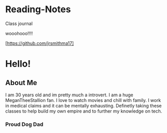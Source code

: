 # Reading-Notes

Class journal

wooohooo!!!!

[https://github.com/jrsmithma17]

# Hello!

## About Me 
I am 30 years old and im pretty much a introvert. I am a huge MeganTheeStallion fan. I love to watch movies and chill with family. I work in medical claims and it can be mentally exhausting. Definetly taking these classes to help build my own empire and to further my knowledge on tech. 

### Proud Dog Dad 



